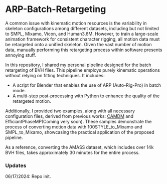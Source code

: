 # ARP-Batch-Retargeting

A common issue with kinematic motion resources is the variability in skeleton configurations among different datasets, including but not limited to SMPL, Mixamo, Vicon, and Human3.6M. However, to train a large-scale animation framework for consistent character rigging, all motion data must be retargeted onto a unified skeleton. Given the vast number of motion data, manually performing this retargeting process within software presents annoying stuff.

In this repository, I shared my personal pipeline designed for the batch retargeting of BVH files. This pipeline employs purely kinematic operations without relying on fitting techniques. It includes:
- A script for Blender that enables the use of ARP (Auto-Rig-Pro) in batch mode.
- A multi-step post-processing with Python to enhance the quality of the retargeted motion.

Additionally, I provided two examples, along with all necessary configuration files, derived from previous works: [CAMDM](https://github.com/AIGAnimation/CAMDM/tree/main) and EfficiantPhaseMP(Coming very soon). These samples demonstrate the process of converting motion data with 100STYLE_to_Mixamo and SMPL_to_Mixamo, showcasing the practical application of the proposed pipeline. 

As a reference, converting the AMASS dataset, which includes over 14k BVH files, takes approximately 30 minutes for the entire process.

### Updates
06/17/2024: Repo init. 
